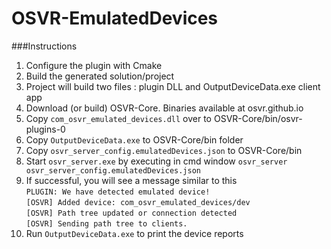 # OSVR-EmulatedDevices

###Instructions
1. Configure the plugin with Cmake
2. Build the generated solution/project
3. Project will build two files : plugin DLL and OutputDeviceData.exe client app
4. Download (or build) OSVR-Core. Binaries available at osvr.github.io
5. Copy `com_osvr_emulated_devices.dll` over to OSVR-Core/bin/osvr-plugins-0
6. Copy `OutputDeviceData.exe` to OSVR-Core/bin folder
7. Copy `osvr_server_config.emulatedDevices.json` to OSVR-Core/bin 
8. Start `osvr_server.exe` by executing in cmd window `osvr_server osvr_server_config.emulatedDevices.json`
9. If successful, you will see a message similar to this 
<br>`PLUGIN: We have detected emulated device!` <br>
`[OSVR] Added device: com_osvr_emulated_devices/dev` <br>
`[OSVR] Path tree updated or connection detected` <br>
`[OSVR] Sending path tree to clients.` <br>
10. Run `OutputDeviceData.exe` to print the device reports
